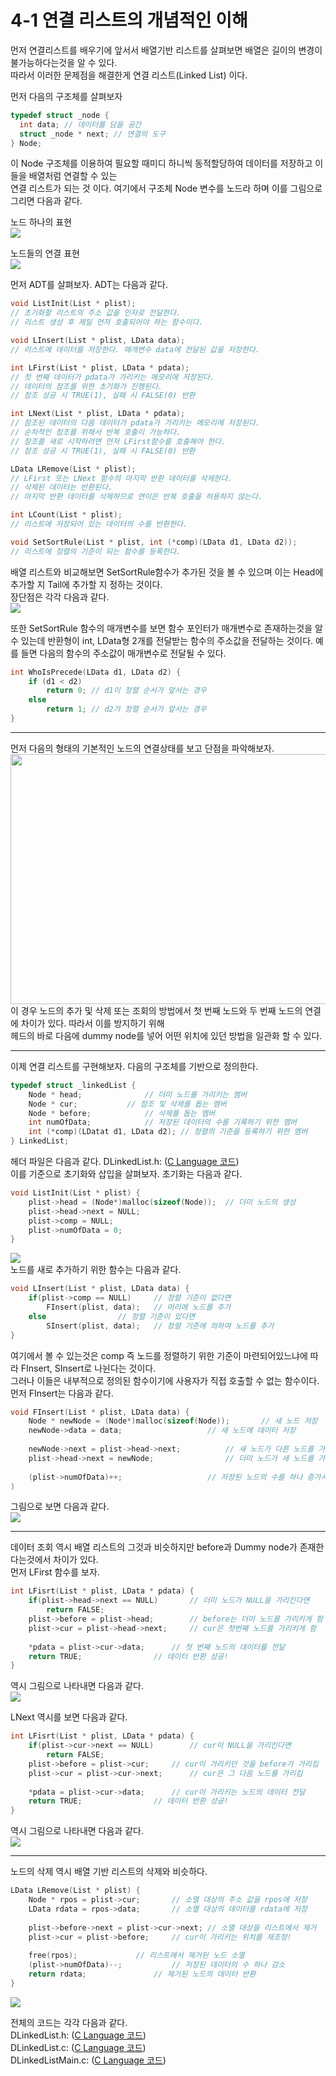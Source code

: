 # 4-1 연결 리스트의 개념적인 이해 <br>
먼저 연결리스트를 배우기에 앞서서 배열기반 리스트를 살펴보면 배열은 길이의 변경이 불가능하다는것을 알 수 있다. <br>
따라서 이러한 문제점을 해결한게 연결 리스트(Linked List) 이다. <br>
 
먼저 다음의 구조체를 살펴보자 <br>
``` C
typedef struct _node {
  int data; // 데이터를 담을 공간
  struct _node * next; // 연결의 도구
} Node;
```
이 Node 구조체를 이용하여 필요할 때미디 하니씩 동적할당하여 데이터를 저장하고 이들을 배열처럼 연결할 수 있는 <br>
연결 리스트가 되는 것 이다. 여기에서 구조체 Node 변수를 노드라 하며 이를 그림으로 그리면 다음과 같다. <br>

노드 하나의 표현<br>
<img src = "/res/Chapter4/expression.PNG">

노드들의 연결 표현<br>
<img src = "/res/Chapter4/connection.PNG">

먼저 ADT를 살펴보자. ADT는 다음과 같다. <br>
``` C
void ListInit(List * plist); 
// 초기화할 리스트의 주소 값을 인자로 전달한다.
// 리스트 생성 후 제일 먼저 호출되어야 하는 함수이다.

void LInsert(List * plist, LData data);
// 리스트에 데이터를 저장한다. 매개변수 data에 전달된 값을 저장한다.

int LFirst(List * plist, LData * pdata);
// 첫 번째 데이터가 pdata가 가리키는 메모리에 저장된다.
// 데이터의 참조를 위한 초기화가 진행된다.
// 참조 성공 시 TRUE(1), 실패 시 FALSE(0) 반환

int LNext(List * plist, LData * pdata);
// 참조된 데이터의 다음 데이터가 pdata가 가리키는 메모리에 저장된다.
// 순차적인 참조를 위해서 반복 호출이 가능하다.
// 참조를 새로 시작하려면 먼저 LFirst함수를 호출해야 한다.
// 참조 성공 시 TRUE(1), 실패 시 FALSE(0) 반환

LData LRemove(List * plist);
// LFirst 또는 LNext 함수의 마지막 반환 데이터를 삭제한다.
// 삭제된 데이터는 반환된다.
// 마지막 반환 데이터를 삭제하므로 연이은 반복 호출을 허용하지 않는다.

int LCount(List * plist);
// 리스트에 저장되어 있는 데이터의 수를 반환한다.

void SetSortRule(List * plist, int (*comp)(LData d1, LData d2));
// 리스트에 정렬의 기준이 되는 함수를 등록한다.
```

배열 리스트와 비교해보면 SetSortRule함수가 추가된 것을 볼 수 있으며 이는 Head에 추가할 지 Tail에 추가할 지 정하는 것이다. <br>
장단점은 각각 다음과 같다. <br>
<img src = "/res/Chapter4/table.PNG"><br>

또한 SetSortRule 함수의 매개변수를 보면 함수 포인터가 매개변수로 존재하는것을 알 수 있는데 반환형이 int, LData형 2개를 전달받는 함수의
주소값을 전달하는 것이다. 예를 들면 다음의 함수의 주소값이 매개변수로 전달될 수 있다.
``` C
int WhoIsPrecede(LData d1, LData d2) {
	if (d1 < d2)
		return 0; // d1이 정렬 순서가 앞서는 경우
	else
		return 1; // d2가 정렬 순서가 앞서는 경우
}
```
<hr>

먼저 다음의 형태의 기본적인 노드의 연결상태를 보고 단점을 파악해보자. <br>
<img src = "/res/Chapter4/addTail.PNG" width = "800" height = "400"><br>
이 경우 노드의 추가 및 삭제 또는 조회의 방법에서 첫 번째 노드와 두 번째 노드의 연결에 차이가 있다. 따라서 이를 방지하기 위해 <br>
헤드의 바로 다음에 dummy node를 넣어 어떤 위치에 있던 방법을 일관화 할 수 있다.<br> 

<hr>

이제 연결 리스트를 구현해보자. 다음의 구조체를 기반으로 정의한다. <br>
``` C
typedef struct _linkedList {
	Node * head;			  // 더미 노드를 가리키는 멤버
	Node * cur;			  // 참조 및 삭제를 돕는 멤버
	Node * before;			  // 삭제를 돕는 멤버
	int numOfData;			  // 저장된 데이터의 수를 기록하기 위한 멤버
	int (*comp)(LDatat d1, LData d2); // 정렬의 기준을 등록하기 위한 멤버
} LinkedList;
```

헤더 파일은 다음과 같다. DLinkedList.h: ([C Language 코드](/Chapter4/Example/DLinkedList.h)) <br>
이를 기준으로 초기화와 삽입을 살펴보자. 초기화는 다음과 같다. <br>

``` C
void ListInit(List * plist) {
	plist->head = (Node*)malloc(sizeof(Node));	// 더미 노드의 생성
	plist->head->next = NULL;
	plist->comp = NULL;
	plist->numOfData = 0;
}
```
<img src = "/res/Chapter4/init.PNG"><br>
노드를 새로 추가하기 위한 함수는 다음과 같다. <br>
``` C
void LInsert(List * plist, LData data) {
	if(plist->comp == NULL)		// 정렬 기준이 없다면
		FInsert(plist, data);   // 머리에 노드를 추가
	else				// 정렬 기준이 있다면
		SInsert(plist, data);   // 정렬 기준에 의하여 노드를 추가
}
```

여기에서 볼 수 있는것은 comp 즉 노드를 정렬하기 위한 기준이 마련되어있느냐에 따라 FInsert, SInsert로 나뉜다는 것이다. <br>
그러나 이들은 내부적으로 정의된 함수이기에 사용자가 직접 호출할 수 없는 함수이다. 먼저 FInsert는 다음과 같다. <br>
``` C
void FInsert(List * plist, LData data) {
	Node * newNode = (Node*)malloc(sizeof(Node));		// 새 노드 저장
	newNode->data = data;					// 새 노드에 데이터 저장
	
	newNode->next = plist->head->next; 			// 새 노드가 다른 노드를 가리키게 함
	plist->head->next = newNode;				// 더미 노드가 새 노드를 가리키게 함
	
	(plist->numOfData)++;					// 저장된 노드의 수를 하나 증가시킴
)
```
그림으로 보면 다음과 같다. <br>
<img src = "/res/Chapter4/Finsert.PNG"><br>

<hr>

데이터 조회 역시 배열 리스트의 그것과 비슷하지만 before과 Dummy node가 존재한다는것에서 차이가 있다. <br>
먼저 LFirst 함수를 보자.
``` C
int LFisrt(List * plist, LData * pdata) {
	if(plist->head->next == NULL)		// 더미 노드가 NULL을 가리킨다면
		return FALSE;
	plist->before = plist->head;		// before는 더미 노드를 가리키게 함
	plist->cur = plist->head->next; 	// cur은 첫번째 노드를 가리키게 함
	
	*pdata = plist->cur->data;		// 첫 번째 노드의 데이터를 전달
	return TRUE;				// 데이터 반환 성공!
}
```
역시 그림으로 나타내면 다음과 같다. <br>
<img src = "/res/Chapter4/LFirst.PNG"><br>

LNext 역시를 보면 다음과 같다. <br>
``` C
int LFisrt(List * plist, LData * pdata) {
	if(plist->cur->next == NULL)		// cur이 NULL을 가리킨다면
		return FALSE;
	plist->before = plist->cur;		// cur이 가리키던 것을 before가 가리킴
	plist->cur = plist->cur->next; 		// cur은 그 다음 노드를 가리킴
	
	*pdata = plist->cur->data;		// cur이 가리키는 노드의 데이터 전달
	return TRUE;				// 데이터 반환 성공!
}
```
역시 그림으로 나타내면 다음과 같다. <br>
<img src = "/res/Chapter4/LNext.PNG"><br>

<hr>

노드의 삭제 역시 배열 기반 리스트의 삭제와 비슷하다. <br>
``` C
LData LRemove(List * plist) {
	Node * rpos = plist->cur;		// 소멸 대상의 주소 값을 rpos에 저장
	LData rdata = rpos->data;		// 소멸 대상의 데이터를 rdata에 저장
	
	plist->before->next = plist->cur->next;	// 소멸 대상을 리스트에서 제거
	plist->cur = plist->before;		// cur이 가리키는 위치를 재조정!
	
	free(rpos);				// 리스트에서 제거된 노드 소멸
	(plist->numOfData)--;			// 저장된 데이터의 수 하나 감소
	return rdata;				// 제거된 노드의 데이터 반환
}
```
<img src = "/res/Chapter4/LRemove.PNG"><br>

전체의 코드는 각각 다음과 같다. <br>
DLinkedList.h: ([C Language 코드](/Chapter4/Example/DLinkedList.h)) <br>
DLinkedList.c: ([C Language 코드](/Chapter4/Example/DLinkedList.c)) <br>
DLinkedListMain.c: ([C Language 코드](/Chapter4/Example/DLinkedListMain.c)) <br>

